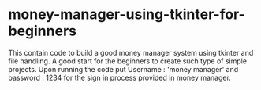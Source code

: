 # money-manager-using-tkinter-for-beginners
This contain code to build a good money manager system using tkinter and file handling. A good start for the beginners to create such type of simple projects. Upon running the code put Username : 'money manager' and password : 1234 for the sign in process provided in money manager. 
